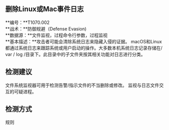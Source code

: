 ## 删除Linux或Mac事件日志  
**编号：**T1070.002  
**战术：**防御规避（Defense Evasion)  
**数据源：**文件监视，过程命令行参数，过程监视  
**基本描述：**攻击者可能会清除系统日志来隐藏入侵的证据。 macOS和Linux都通过系统日志来跟踪系统或用户启动的操作。大多数本机系统日志记录存储在/ var / log /目录下。此目录中的子文件夹按其相关功能对日志进行分类。  
## 检测建议  
文件系统监视器可用于检测告警/指示文件的不当删除或修改。
监视与日志文件交互的可疑进程。  
## 检测方式  
规则